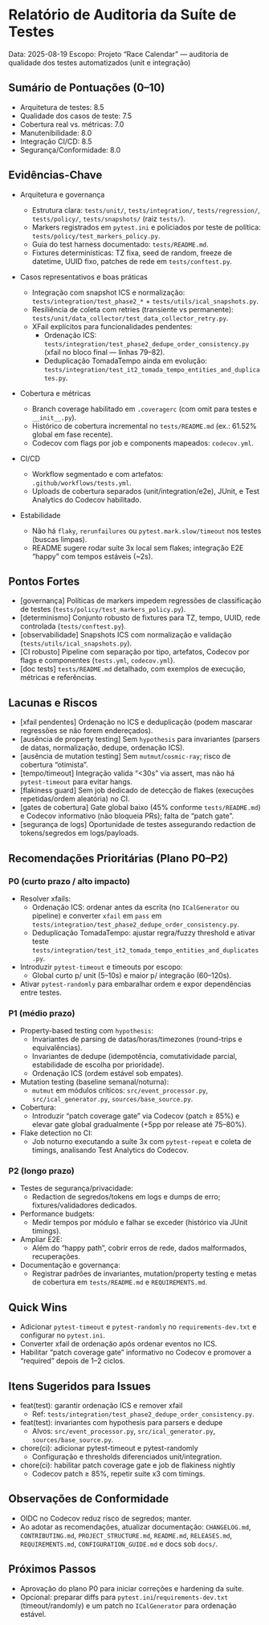 # Relatório de Auditoria da Suíte de Testes

Data: 2025-08-19
Escopo: Projeto “Race Calendar” — auditoria de qualidade dos testes automatizados (unit e integração)

## Sumário de Pontuações (0–10)

- Arquitetura de testes: 8.5
- Qualidade dos casos de teste: 7.5
- Cobertura real vs. métricas: 7.0
- Manutenibilidade: 8.0
- Integração CI/CD: 8.5
- Segurança/Conformidade: 8.0

## Evidências-Chave

- Arquitetura e governança
  - Estrutura clara: `tests/unit/`, `tests/integration/`, `tests/regression/`, `tests/policy/`, `tests/snapshots/` (raiz `tests/`).
  - Markers registrados em `pytest.ini` e policiados por teste de política: `tests/policy/test_markers_policy.py`.
  - Guia do test harness documentado: `tests/README.md`.
  - Fixtures determinísticas: TZ fixa, seed de random, freeze de datetime, UUID fixo, patches de rede em `tests/conftest.py`.

- Casos representativos e boas práticas
  - Integração com snapshot ICS e normalização: `tests/integration/test_phase2_*` + `tests/utils/ical_snapshots.py`.
  - Resiliência de coleta com retries (transiente vs permanente): `tests/unit/data_collector/test_data_collector_retry.py`.
  - XFail explícitos para funcionalidades pendentes:
    - Ordenação ICS: `tests/integration/test_phase2_dedupe_order_consistency.py` (xfail no bloco final — linhas 79–82).
    - Deduplicação TomadaTempo ainda em evolução: `tests/integration/test_it2_tomada_tempo_entities_and_duplicates.py`.

- Cobertura e métricas
  - Branch coverage habilitado em `.coveragerc` (com omit para testes e `__init__.py`).
  - Histórico de cobertura incremental no `tests/README.md` (ex.: 61.52% global em fase recente).
  - Codecov com flags por job e components mapeados: `codecov.yml`.

- CI/CD
  - Workflow segmentado e com artefatos: `.github/workflows/tests.yml`.
  - Uploads de cobertura separados (unit/integration/e2e), JUnit, e Test Analytics do Codecov habilitado.

- Estabilidade
  - Não há `flaky`, `rerunfailures` ou `pytest.mark.slow/timeout` nos testes (buscas limpas).
  - README sugere rodar suíte 3x local sem flakes; integração E2E “happy” com tempos estáveis (~2s).

## Pontos Fortes

- [governança] Políticas de markers impedem regressões de classificação de testes (`tests/policy/test_markers_policy.py`).
- [determinismo] Conjunto robusto de fixtures para TZ, tempo, UUID, rede controlada (`tests/conftest.py`).
- [observabilidade] Snapshots ICS com normalização e validação (`tests/utils/ical_snapshots.py`).
- [CI robusto] Pipeline com separação por tipo, artefatos, Codecov por flags e componentes (`tests.yml`, `codecov.yml`).
- [doc tests] `tests/README.md` detalhado, com exemplos de execução, métricas e referências.

## Lacunas e Riscos

- [xfail pendentes] Ordenação no ICS e deduplicação (podem mascarar regressões se não forem endereçados).
- [ausência de property testing] Sem `hypothesis` para invariantes (parsers de datas, normalização, dedupe, ordenação ICS).
- [ausência de mutation testing] Sem `mutmut`/`cosmic-ray`; risco de cobertura “otimista”.
- [tempo/timeout] Integração valida “<30s” via assert, mas não há `pytest-timeout` para evitar hangs.
- [flakiness guard] Sem job dedicado de detecção de flakes (execuções repetidas/ordem aleatória) no CI.
- [gates de cobertura] Gate global baixo (45% conforme `tests/README.md`) e Codecov informativo (não bloqueia PRs); falta de “patch gate”.
- [segurança de logs] Oportunidade de testes assegurando redaction de tokens/segredos em logs/payloads.

## Recomendações Prioritárias (Plano P0–P2)

### P0 (curto prazo / alto impacto)
- Resolver xfails:
  - Ordenação ICS: ordenar antes da escrita (no `ICalGenerator` ou pipeline) e converter `xfail` em `pass` em `tests/integration/test_phase2_dedupe_order_consistency.py`.
  - Deduplicação TomadaTempo: ajustar regra/fuzzy threshold e ativar teste `tests/integration/test_it2_tomada_tempo_entities_and_duplicates.py`.
- Introduzir `pytest-timeout` e timeouts por escopo:
  - Global curto p/ unit (5–10s) e maior p/ integração (60–120s).
- Ativar `pytest-randomly` para embaralhar ordem e expor dependências entre testes.

### P1 (médio prazo)
- Property-based testing com `hypothesis`:
  - Invariantes de parsing de datas/horas/timezones (round-trips e equivalências).
  - Invariantes de dedupe (idempotência, comutatividade parcial, estabilidade de escolha por prioridade).
  - Ordenação ICS (ordem estável sob empates).
- Mutation testing (baseline semanal/noturna):
  - `mutmut` em módulos críticos: `src/event_processor.py`, `src/ical_generator.py`, `sources/base_source.py`.
- Cobertura:
  - Introduzir “patch coverage gate” via Codecov (patch ≥ 85%) e elevar gate global gradualmente (+5pp por release até 75–80%).
- Flake detection no CI:
  - Job noturno executando a suíte 3x com `pytest-repeat` e coleta de timings, analisando Test Analytics do Codecov.

### P2 (longo prazo)
- Testes de segurança/privacidade:
  - Redaction de segredos/tokens em logs e dumps de erro; fixtures/validadores dedicados.
- Performance budgets:
  - Medir tempos por módulo e falhar se exceder (histórico via JUnit timings).
- Ampliar E2E:
  - Além do “happy path”, cobrir erros de rede, dados malformados, recuperações.
- Documentação e governança:
  - Registrar padrões de invariantes, mutation/property testing e metas de cobertura em `tests/README.md` e `REQUIREMENTS.md`.

## Quick Wins

- Adicionar `pytest-timeout` e `pytest-randomly` no `requirements-dev.txt` e configurar no `pytest.ini`.
- Converter xfail de ordenação após ordenar eventos no ICS.
- Habilitar “patch coverage gate” informativo no Codecov e promover a “required” depois de 1–2 ciclos.

## Itens Sugeridos para Issues

- feat(test): garantir ordenação ICS e remover xfail
  - Ref: `tests/integration/test_phase2_dedupe_order_consistency.py`.
- feat(test): invariantes com hypothesis para parsers e dedupe
  - Alvos: `src/event_processor.py`, `src/ical_generator.py`, `sources/base_source.py`.
- chore(ci): adicionar pytest-timeout e pytest-randomly
  - Configuração e thresholds diferenciados unit/integration.
- chore(ci): habilitar patch coverage gate e job de flakiness nightly
  - Codecov patch ≥ 85%, repetir suíte x3 com timings.

## Observações de Conformidade

- OIDC no Codecov reduz risco de segredos; manter.
- Ao adotar as recomendações, atualizar documentação: `CHANGELOG.md`, `CONTRIBUTING.md`, `PROJECT_STRUCTURE.md`, `README.md`, `RELEASES.md`, `REQUIREMENTS.md`, `CONFIGURATION_GUIDE.md` e docs sob `docs/`.

## Próximos Passos

- Aprovação do plano P0 para iniciar correções e hardening da suíte.
- Opcional: preparar diffs para `pytest.ini`/`requirements-dev.txt` (timeout/randomly) e um patch no `ICalGenerator` para ordenação estável.
